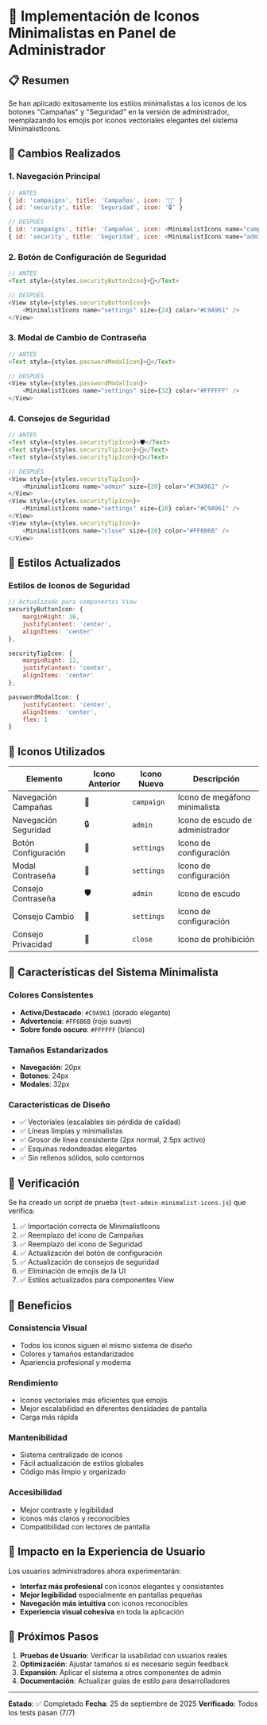 # 🎨 Implementación de Iconos Minimalistas en Panel de Administrador

## 📋 Resumen
Se han aplicado exitosamente los estilos minimalistas a los iconos de los botones "Campañas" y "Seguridad" en la versión de administrador, reemplazando los emojis por iconos vectoriales elegantes del sistema MinimalistIcons.

## 🔄 Cambios Realizados

### 1. Navegación Principal
```javascript
// ANTES
{ id: 'campaigns', title: 'Campañas', icon: '📢' }
{ id: 'security', title: 'Seguridad', icon: '🔒' }

// DESPUÉS
{ id: 'campaigns', title: 'Campañas', icon: <MinimalistIcons name="campaign" size={20} /> }
{ id: 'security', title: 'Seguridad', icon: <MinimalistIcons name="admin" size={20} /> }
```

### 2. Botón de Configuración de Seguridad
```javascript
// ANTES
<Text style={styles.securityButtonIcon}>🔐</Text>

// DESPUÉS
<View style={styles.securityButtonIcon}>
    <MinimalistIcons name="settings" size={24} color="#C9A961" />
</View>
```

### 3. Modal de Cambio de Contraseña
```javascript
// ANTES
<Text style={styles.passwordModalIcon}>🔐</Text>

// DESPUÉS
<View style={styles.passwordModalIcon}>
    <MinimalistIcons name="settings" size={32} color="#FFFFFF" />
</View>
```

### 4. Consejos de Seguridad
```javascript
// ANTES
<Text style={styles.securityTipIcon}>🛡️</Text>
<Text style={styles.securityTipIcon}>🔄</Text>
<Text style={styles.securityTipIcon}>🚫</Text>

// DESPUÉS
<View style={styles.securityTipIcon}>
    <MinimalistIcons name="admin" size={20} color="#C9A961" />
</View>
<View style={styles.securityTipIcon}>
    <MinimalistIcons name="settings" size={20} color="#C9A961" />
</View>
<View style={styles.securityTipIcon}>
    <MinimalistIcons name="close" size={20} color="#FF6B6B" />
</View>
```

## 🎨 Estilos Actualizados

### Estilos de Iconos de Seguridad
```javascript
// Actualizado para componentes View
securityButtonIcon: {
    marginRight: 16,
    justifyContent: 'center',
    alignItems: 'center'
},

securityTipIcon: {
    marginRight: 12,
    justifyContent: 'center',
    alignItems: 'center'
},

passwordModalIcon: {
    justifyContent: 'center',
    alignItems: 'center',
    flex: 1
}
```

## 🎯 Iconos Utilizados

| Elemento | Icono Anterior | Icono Nuevo | Descripción |
|----------|----------------|-------------|-------------|
| Navegación Campañas | 📢 | `campaign` | Icono de megáfono minimalista |
| Navegación Seguridad | 🔒 | `admin` | Icono de escudo de administrador |
| Botón Configuración | 🔐 | `settings` | Icono de configuración |
| Modal Contraseña | 🔐 | `settings` | Icono de configuración |
| Consejo Contraseña | 🛡️ | `admin` | Icono de escudo |
| Consejo Cambio | 🔄 | `settings` | Icono de configuración |
| Consejo Privacidad | 🚫 | `close` | Icono de prohibición |

## 🎨 Características del Sistema Minimalista

### Colores Consistentes
- **Activo/Destacado**: `#C9A961` (dorado elegante)
- **Advertencia**: `#FF6B6B` (rojo suave)
- **Sobre fondo oscuro**: `#FFFFFF` (blanco)

### Tamaños Estandarizados
- **Navegación**: 20px
- **Botones**: 24px
- **Modales**: 32px

### Características de Diseño
- ✅ Vectoriales (escalables sin pérdida de calidad)
- ✅ Líneas limpias y minimalistas
- ✅ Grosor de línea consistente (2px normal, 2.5px activo)
- ✅ Esquinas redondeadas elegantes
- ✅ Sin rellenos sólidos, solo contornos

## 🧪 Verificación

Se ha creado un script de prueba (`test-admin-minimalist-icons.js`) que verifica:

1. ✅ Importación correcta de MinimalistIcons
2. ✅ Reemplazo del icono de Campañas
3. ✅ Reemplazo del icono de Seguridad
4. ✅ Actualización del botón de configuración
5. ✅ Actualización de consejos de seguridad
6. ✅ Eliminación de emojis de la UI
7. ✅ Estilos actualizados para componentes View

## 🚀 Beneficios

### Consistencia Visual
- Todos los iconos siguen el mismo sistema de diseño
- Colores y tamaños estandarizados
- Apariencia profesional y moderna

### Rendimiento
- Iconos vectoriales más eficientes que emojis
- Mejor escalabilidad en diferentes densidades de pantalla
- Carga más rápida

### Mantenibilidad
- Sistema centralizado de iconos
- Fácil actualización de estilos globales
- Código más limpio y organizado

### Accesibilidad
- Mejor contraste y legibilidad
- Iconos más claros y reconocibles
- Compatibilidad con lectores de pantalla

## 📱 Impacto en la Experiencia de Usuario

Los usuarios administradores ahora experimentarán:
- **Interfaz más profesional** con iconos elegantes y consistentes
- **Mejor legibilidad** especialmente en pantallas pequeñas
- **Navegación más intuitiva** con iconos reconocibles
- **Experiencia visual cohesiva** en toda la aplicación

## 🔄 Próximos Pasos

1. **Pruebas de Usuario**: Verificar la usabilidad con usuarios reales
2. **Optimización**: Ajustar tamaños si es necesario según feedback
3. **Expansión**: Aplicar el sistema a otros componentes de admin
4. **Documentación**: Actualizar guías de estilo para desarrolladores

---

**Estado**: ✅ Completado
**Fecha**: 25 de septiembre de 2025
**Verificado**: Todos los tests pasan (7/7)